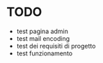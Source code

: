 # TODO
* test pagina admin
* test mail encoding
* test dei requisiti di progetto
* test funzionamento